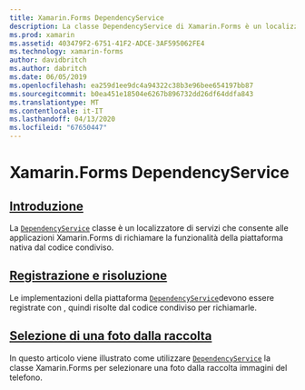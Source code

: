 ```yaml
---
title: Xamarin.Forms DependencyService
description: La classe DependencyService di Xamarin.Forms è un localizzatore di servizi che consente alle applicazioni Xamarin.Forms di richiamare la funzionalità della piattaforma nativa dal codice condiviso.
ms.prod: xamarin
ms.assetid: 403479F2-6751-41F2-ADCE-3AF595062FE4
ms.technology: xamarin-forms
author: davidbritch
ms.author: dabritch
ms.date: 06/05/2019
ms.openlocfilehash: ea259d1ee9dc4a94322c38b3e96bee654197bb87
ms.sourcegitcommit: b0ea451e18504e6267b896732dd26df64ddfa843
ms.translationtype: MT
ms.contentlocale: it-IT
ms.lasthandoff: 04/13/2020
ms.locfileid: "67650447"
---
```

# <a name="xamarinforms-dependencyservice"></a>Xamarin.Forms DependencyService

## <a name="introduction"></a>[Introduzione](introduction.md)

La [`DependencyService`](xref:Xamarin.Forms.DependencyService) classe è un localizzatore di servizi che consente alle applicazioni Xamarin.Forms di richiamare la funzionalità della piattaforma nativa dal codice condiviso.

## <a name="registration-and-resolution"></a>[Registrazione e risoluzione](registration-and-resolution.md)

Le implementazioni della piattaforma [`DependencyService`](xref:Xamarin.Forms.DependencyService)devono essere registrate con , quindi risolte dal codice condiviso per richiamarle.

## <a name="picking-a-photo-from-the-library"></a>[Selezione di una foto dalla raccolta](photo-picker.md)

In questo articolo viene illustrato come utilizzare [`DependencyService`](xref:Xamarin.Forms.DependencyService) la classe Xamarin.Forms per selezionare una foto dalla raccolta immagini del telefono.
